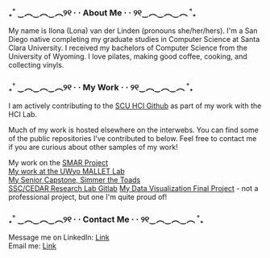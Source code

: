 ### ₊˚ ‿︵‿︵‿︵୨୧ · · About Me · · ୨୧‿︵‿︵‿︵ ˚₊

My name is Ilona (Lona) van der Linden (pronouns she/her/hers). I'm a San Diego native completing my graduate studies in Computer Science at Santa Clara University. I received my bachelors of Computer Science from the University of Wyoming. I love pilates, making good coffee, cooking, and collecting vinyls.

### ₊˚ ‿︵‿︵‿︵୨୧ · · My Work · · ୨୧‿︵‿︵‿︵ ˚₊

I am actively contributing to the [SCU HCI Github](https://github.com/scuhci) as part of my work with the HCI Lab.<br>

Much of my work is hosted elsewhere on the interwebs. You can find some of the public repositories I've contributed to below. Feel free to contact me if you are curious about other samples of my work!

My work on the [SMAR Project](https://github.com/scuhci/sar-frontend) <br>
[My work at the UWyo MALLET Lab](https://github.com/uwyo-mallet/ML-Task-Comparison)<br>
[My Senior Capstone, Simmer the Toads](https://github.com/jarulsamy/SimmerTheToads)<br>
[SSC/CEDAR Research Lab Gitlab](https://gitlab.com/UWyo-SSC)
[My Data Visualization Final Project](https://github.com/KikiSpace/csen396bfinal_sustainability) - not a professional project, but one I'm quite proud of!

### ₊˚ ‿︵‿︵‿︵୨୧ · · Contact Me · · ୨୧‿︵‿︵‿︵ ˚₊

Message me on LinkedIn: [Link](https://www.linkedin.com/in/lonavdlin/)<br>
Email me: [Link](mailto:lonavdlin@gmail.com)

<!--
**lonalynn/lonalynn** is a ✨ _special_ ✨ repository because its `README.md` (this file) appears on your GitHub profile.

Here are some ideas to get you started:

- 🔭 I’m currently working on ...
- 🌱 I’m currently learning ...
- 👯 I’m looking to collaborate on ...
- 🤔 I’m looking for help with ...
- 💬 Ask me about ...
- 📫 How to reach me: ...
- 😄 Pronouns: ...
- ⚡ Fun fact: ...
-->
